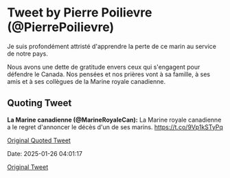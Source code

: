 # Tweet by Pierre Poilievre (@PierrePoilievre)

Je suis profondément attristé d'apprendre la perte de ce marin au service de notre pays.

Nous avons une dette de gratitude envers ceux qui s'engagent pour défendre le Canada. Nos pensées et nos prières vont à sa famille, à ses amis et à ses collègues de la Marine royale canadienne.

## Quoting Tweet

**La Marine canadienne (@MarineRoyaleCan):** La Marine royale canadienne a le regret d'annoncer le décès d'un de ses marins. https://t.co/9Vp1kSTyPq

[Original Quoted Tweet](https://x.com/MarineRoyaleCan/status/1883292991454056863)

Date: 2025-01-26 04:01:17

[Original Tweet](https://x.com/PierrePoilievre/status/1883364562352914859)
